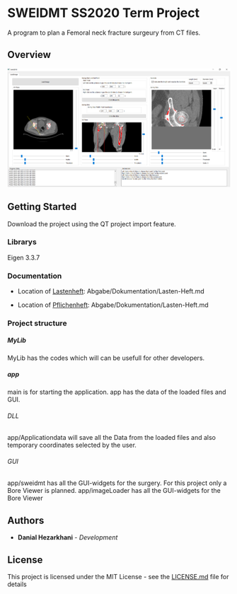# SWEIDMT SS2020 Term Project

A program to plan a Femoral neck fracture surgeury from CT files.

## Overview
![Alt text](/Screenshot/GUI-Overview_Test.png?raw=true)

## Getting Started

Download the project using the QT project import feature.

### Librarys

Eigen 3.3.7

### Documentation

* Location of [Lastenheft](/Abgabe/Dokumentation/Lasten-Heft.md):
Abgabe/Dokumentation/Lasten-Heft.md

* Location of [Pflichenheft](/Abgabe/Dokumentation/Pflichten-Heft.md):
Abgabe/Dokumentation/Lasten-Heft.md
### Project structure

##### MyLib
MyLib has the codes which will can be usefull for other developers.

##### app
main is for starting the application.
app has the data of the loaded files and GUI.

###### DLL
app/Applicationdata will save all the Data from the loaded files and also temporary coordinates selected by the user.
###### GUI
app/sweidmt has all the GUI-widgets for the surgery. For this project only a Bore Viewer is planned.
app/imageLoader has all the GUI-widgets for the Bore Viewer


## Authors

* **Danial Hezarkhani** - *Development*

## License

This project is licensed under the MIT License - see the [LICENSE.md](LICENSE.md) file for details
